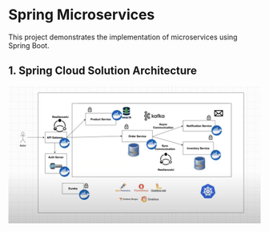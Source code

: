 # Spring Microservices
This project demonstrates the implementation of microservices using Spring Boot.

## 1. Spring Cloud Solution Architecture
![Spring Cloud Solution Architecture](1.spring_cloud_solution_architecture.png)
